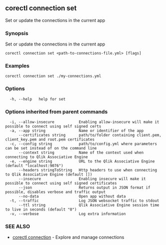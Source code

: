 ## corectl connection set

Set or update the connections in the current app

### Synopsis

Set or update the connections in the current app

```
corectl connection set <path-to-connections-file.yml> [flags]
```

### Examples

```
corectl connection set ./my-connections.yml
```

### Options

```
  -h, --help   help for set
```

### Options inherited from parent commands

```
  -i, --allow-insecure           Enabling allow-insecure will make it possible to connect using self signed certs
  -a, --app string               Name or identifier of the app
      --certificates string      path/to/folder containing client.pem, client_key.pem and root.pem certificates
  -c, --config string            path/to/config.yml where parameters can be set instead of on the command line
      --context string           Name of the context used when connecting to Qlik Associative Engine
  -e, --engine string            URL to the Qlik Associative Engine (default "localhost:9076")
      --headers stringToString   Http headers to use when connecting to Qlik Associative Engine (default [])
      --insecure                 Enabling insecure will make it possible to connect using self signed certificates
      --json                     Returns output in JSON format if possible, disables verbose and traffic output
      --no-data                  Open app without data
  -t, --traffic                  Log JSON websocket traffic to stdout
      --ttl string               Qlik Associative Engine session time to live in seconds (default "0")
  -v, --verbose                  Log extra information
```

### SEE ALSO

* [corectl connection](corectl_connection.md)	 - Explore and manage connections

